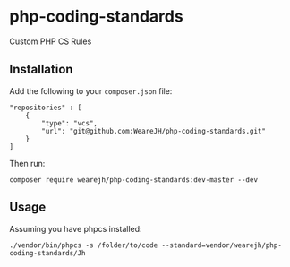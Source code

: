 # php-coding-standards
Custom PHP CS Rules

## Installation

Add the following to your `composer.json` file:

```
"repositories" : [
    {
        "type": "vcs",
        "url": "git@github.com:WeareJH/php-coding-standards.git"
    }
]
```

Then run:

```
composer require wearejh/php-coding-standards:dev-master --dev
```

## Usage

Assuming you have phpcs installed:

```
./vendor/bin/phpcs -s /folder/to/code --standard=vendor/wearejh/php-coding-standards/Jh
```